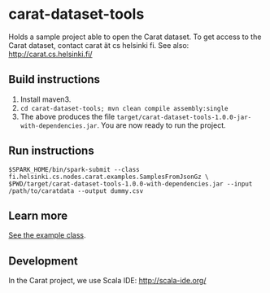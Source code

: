 # carat-dataset-tools
Holds a sample project able to open the Carat dataset.
To get access to the Carat dataset, contact carat ät cs helsinki fi.
See also: http://carat.cs.helsinki.fi/

## Build instructions

1. Install maven3.
2. `cd carat-dataset-tools; mvn clean compile assembly:single`
3. The above produces the file `target/carat-dataset-tools-1.0.0-jar-with-dependencies.jar`. You are now ready to run the project.

## Run instructions

```
$SPARK_HOME/bin/spark-submit --class fi.helsinki.cs.nodes.carat.examples.SamplesFromJsonGz \
$PWD/target/carat-dataset-tools-1.0.0-with-dependencies.jar --input /path/to/caratdata --output dummy.csv
```

## Learn more

[See the example class](src/main/scala/fi/helsinki/cs/nodes/carat/examples/SamplesFromJsonGz.scala).

## Development

In the Carat project, we use Scala IDE: http://scala-ide.org/

